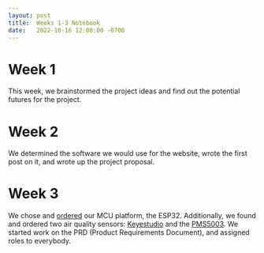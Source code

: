 ```yaml
---
layout: post
title:  Weeks 1-3 Notebook
date:   2022-10-16 12:00:00 -0700
---
```

# Week 1
This week, we brainstormed the project ideas and find out the potential futures for the project.

# Week 2
We determined the software we would use for the website, wrote the first post on it, and 
wrote up the project proposal.

# Week 3
We chose and [ordered](https://www.amazon.com/DORHEA-Development-Microcontroller-NodeMCU-32S-ESP-WROOM-32/dp/B0B18MCYFH/ref=mp_s_a_1_3?crid=2Q40WM2LB1IN&keywords=esp32%2B4pcs&qid=1665704507&qu=eyJxc2MiOiIwLjAwIiwicXNhIjoiMC4wMCIsInFzcCI6IjAuMDAifQ%3D%3D&sprefix=esp32%2B4pcs%2Caps%2C120&sr=8-3&th=1&psc=1) 
our MCU platform, the ESP32. Additionally, we found and ordered two air quality sensors: 
[Keyestudio](https://www.amazon.com/KEYESTUDIO-Particle-Monitor-Arduino-Raspberry/dp/B07B2PFPB5/ref=mp_s_a_1_2?crid=26DYWAHSC2TN6&keywords=keyestudio+pm2.5+dust+sensor&qid=1665705539&sprefix=keyestudio+pm2.5+dust+sensor%2Caps%2C208&sr=8-2) 
and the [PMS5003](https://www.amazon.com/BestParts-Digital-Particle-Concentration-PMS5003/dp/B0B1DQKV4N/ref=mp_s_a_1_3?keywords=pms5003&qid=1665705582&qu=eyJxc2MiOiIzLjc4IiwicXNhIjoiMy40OCIsInFzcCI6IjMuNDMifQ%3D%3D&sr=8-3).
We started work on the PRD (Product Requirements Document), and assigned roles to everybody.